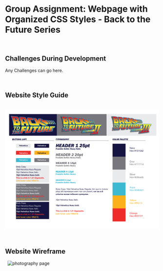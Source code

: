 # Group Assignment: Webpage with Organized CSS Styles - Back to the Future Series

&nbsp;
## Challenges During Development

Any Challenges can go here.

&nbsp;
## Website Style Guide

&nbsp;
![photography page](images.p3/styleguide.png)

&nbsp;
## Website Wireframe

&nbsp;
![photography page](URL/wireframe.jpg)
